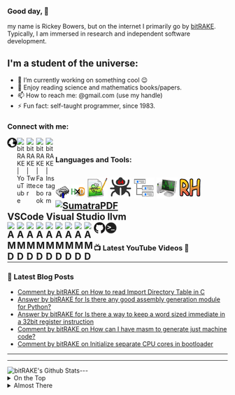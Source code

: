 ### Good day, 👋
my name is Rickey Bowers, but on the internet I primarily go by [bitRAKE][website]. Typically, I am immersed in research and independent software development.

## I'm a student of the universe:
- 🔭 I’m currently working on something cool 😉
- 📕 Enjoy reading science and mathematics books/papers.
- 📫 How to reach me: @gmail.com (use my handle)
- ⚡ Fun fact: self-taught programmer, since 1983.

### Connect with me:

[<img align="left" alt="bitRAKE.com" width="22px" src="https://raw.githubusercontent.com/iconic/open-iconic/master/svg/globe.svg" />][website]
[<img align="left" alt="bitRAKE | YouTube" width="22px" src="https://cdn.jsdelivr.net/npm/simple-icons@v3/icons/youtube.svg" />][youtube]
[<img align="left" alt="bitRAKE | Twitter" width="22px" src="https://cdn.jsdelivr.net/npm/simple-icons@v3/icons/twitter.svg" />][twitter]
[<img align="left" alt="bitRAKE | Facebook" width="22px" src="https://cdn.jsdelivr.net/npm/simple-icons@3.3.0/icons/facebook.svg" />][facebook]
[<img align="left" alt="bitRAKE | Instagram" width="22px" src="https://cdn.jsdelivr.net/npm/simple-icons@v3/icons/instagram.svg" />][instagram]

<br />

### Languages and Tools:

[![fasmg](icons/fasm.png?raw=true)](https://flatassembler.net/)
[![HxD](./icons/HxD.png?raw=true)](https://mh-nexus.de/en/hxd/)
[![Notepad++](./icons/N++.png?raw=true)](https://notepad-plus-plus.org/)
[![x64dbg](./icons/x64dbg.png?raw=true)](https://x64dbg.com/)
[![Dependancies](./icons/Dependancies.png?raw=true)](https://github.com/lucasg/Dependencies)
[![ProcessHacker](./icons/PH.png?raw=true)](https://processhacker.sourceforge.io/)
[![Resource Hacker](./icons/RH.png?raw=true)](http://www.angusj.com/resourcehacker/)
[![SumatraPDF](../bitRAKE/icons/SumatraPDF.png?raw=true)](https://www.sumatrapdfreader.org/free-pdf-reader.html)
<br />
VSCode
Visual Studio
llvm
<br />
[<img align="left" alt="AMD" width="22px" src="https://cdn.jsdelivr.net/npm/simple-icons@3.3.0/icons/amd.svg" />][website]
[<img align="left" alt="AMD" width="22px" src="https://cdn.jsdelivr.net/npm/simple-icons@3.3.0/icons/intel.svg" />][website]
[<img align="left" alt="AMD" width="22px" src="https://cdn.jsdelivr.net/npm/simple-icons@3.3.0/icons/wolframlanguage.svg" />][website]
[<img align="left" alt="AMD" width="22px" src="https://cdn.jsdelivr.net/npm/simple-icons@3.3.0/icons/wolframmathematica.svg" />][website]
[<img align="left" alt="AMD" width="22px" src="https://cdn.jsdelivr.net/npm/simple-icons@3.3.0/icons/stackexchange.svg" />][website]
[<img align="left" alt="AMD" width="22px" src="https://cdn.jsdelivr.net/npm/simple-icons@3.3.0/icons/wikipedia.svg" />][website]
[<img align="left" alt="AMD" width="22px" src="https://cdn.jsdelivr.net/npm/simple-icons@3.3.0/icons/windows95.svg" />][website]
[<img align="left" alt="AMD" width="22px" src="https://cdn.jsdelivr.net/npm/simple-icons@3.3.0/icons/windows.svg" />][website]
[<img align="left" alt="AMD" width="22px" src="https://cdn.jsdelivr.net/npm/simple-icons@3.3.0/icons/arxiv.svg" />][website]
[<img align="left" alt="GitHub" width="26px" src="https://raw.githubusercontent.com/github/explore/78df643247d429f6cc873026c0622819ad797942/topics/github/github.png" />][website]
[<img align="left" alt="HTML5" width="26px" src="https://raw.githubusercontent.com/github/explore/80688e429a7d4ef2fca1e82350fe8e3517d3494d/topics/terminal/terminal.png" />][website]
<br />
---
### 📺 Latest YouTube Videos 📸
<!-- YOUTUBE:START -->
<!-- YOUTUBE:END -->
---
### 📕 Latest Blog Posts
<!-- STACKOVERFLOW:START -->
- [Comment by bitRAKE on How to read Import Directory Table in C](https://stackoverflow.com/questions/15960437/how-to-read-import-directory-table-in-c/17457077#17457077)
- [Answer by bitRAKE for Is there any good assembly generation module for Python?](https://stackoverflow.com/questions/15175315/is-there-any-good-assembly-generation-module-for-python/17410146#17410146)
- [Answer by bitRAKE for Is there a way to keep a word sized immediate in a 32bit register instruction](https://stackoverflow.com/questions/17379499/is-there-a-way-to-keep-a-word-sized-immediate-in-a-32bit-register-instruction/17396695#17396695)
- [Comment by bitRAKE on How can I have masm to generate just machine code?](https://stackoverflow.com/questions/14251913/how-can-i-have-masm-to-generate-just-machine-code/15727495#15727495)
- [Comment by bitRAKE on Initialize separate CPU cores in bootloader](https://stackoverflow.com/questions/13373858/initialize-separate-cpu-cores-in-bootloader)
<!-- STACKOVERFLOW:END -->
---
<!-- BLOG-POST-LIST:START -->
<!-- BLOG-POST-LIST:END -->
---
<img align="left" alt="bitRAKE's Github Stats" src="https://github-readme-stats.vercel.app/api?username=bitRAKE&show_icons=true&hide_border=true" />
---
<!--START_SECTION:table-->
<details>
<summary>On the Top</summary>
| Fe | Fi | Foe | Fum |
| :---: | :---: | :---: | :---: |
| don't | drink | the | rum |
</details>
<details>
<summary>Almost There</summary>
| Color | Type | Count |
| :---: | :---: | :---: |
| blue | taco | 1.7 |
</details>
<!--END_SECTION:table-->

[website]: https://bitRAKE.code
[twitter]: https://twitter.com/bitRAKE
[youtube]: https://youtube.com/bitRAKE
[instagram]: https://instagram.com/bitRAKE
[facebook]: https://facebook.com

